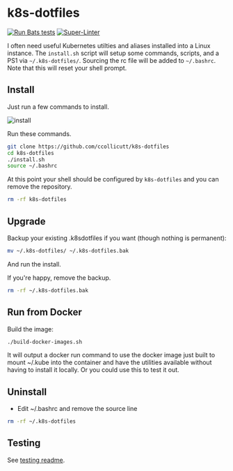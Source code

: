 # k8s-dotfiles

[![Run Bats tests](https://github.com/ccollicutt/k8s-dotfiles/actions/workflows/run.yaml/badge.svg)](https://github.com/ccollicutt/k8s-dotfiles/actions/workflows/run.yaml) [![Super-Linter](https://github.com/ccollicutt/k8s-dotfiles/actions/workflows/superlinter.yaml/badge.svg)](https://github.com/ccollicutt/k8s-dotfiles/actions/workflows/superlinter.yaml)

I often need useful Kubernetes utilties and aliases installed into a Linux instance. The `install.sh` script will setup some commands, scripts, and a PS1 via `~/.k8s-dotfiles/`. Sourcing the rc file will be added to `~/.bashrc`. Note that this will reset your shell prompt.

## Install

Just run a few commands to install.

![install](/img/example-install.svg)

Run these commands.

```bash
git clone https://github.com/ccollicutt/k8s-dotfiles
cd k8s-dotfiles
./install.sh
source ~/.bashrc
```

At this point your shell should be configured by `k8s-dotfiles` and you can remove the repository.

```bash
rm -rf k8s-dotfiles
```

## Upgrade

Backup your existing .k8sdotfiles if you want (though nothing is permanent):

```bash
mv ~/.k8s-dotfiles/ ~/.k8s-dotfiles.bak
```

And run the install.

If you're happy, remove the backup.

```bash
rm -rf ~/.k8s-dotfiles.bak
```

## Run from Docker

Build the image:

```bash
./build-docker-images.sh
```

It will output a docker run command to use the docker image just built to mount ~/.kube into the container and have the utilities available without having to install it locally. Or you could use this to test it out.

## Uninstall

* Edit ~/.bashrc and remove the source line

```bash
rm -rf ~/.k8s-dotfiles
```

## Testing

See [testing readme](tests/README.md).
